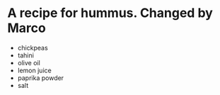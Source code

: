 # A recipe for hummus. Changed by Marco

- chickpeas
- tahini
- olive oil
- lemon juice
- paprika powder
- salt

